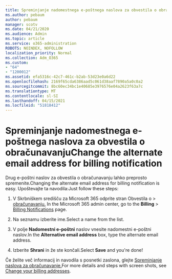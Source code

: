 ```yaml
---
title: Spreminjanje nadomestnega e-poštnega naslova za obvestila o obračunavanju
ms.author: pebaum
author: pebaum
manager: scotv
ms.date: 04/21/2020
ms.audience: Admin
ms.topic: article
ms.service: o365-administration
ROBOTS: NOINDEX, NOFOLLOW
localization_priority: Normal
ms.collection: Adm_O365
ms.custom:
- "64"
- "1200012"
ms.assetid: efa5316c-42c7-461c-b2ab-53d23e0a6d22
ms.openlocfilehash: 2169f65cda6386aad5c061d38aaf7890a5a0c0a2
ms.sourcegitcommit: 8bc60ec34bc1e40685e3976576e04a2623f63a7c
ms.translationtype: MT
ms.contentlocale: sl-SI
ms.lasthandoff: 04/15/2021
ms.locfileid: "51818412"
---
```

# <a name="change-the-alternate-email-address-for-billing-notification"></a><span data-ttu-id="859ab-102">Spreminjanje nadomestnega e-poštnega naslova za obvestila o obračunavanju</span><span class="sxs-lookup"><span data-stu-id="859ab-102">Change the alternate email address for billing notification</span></span>

<span data-ttu-id="859ab-103">Drug e-poštni naslov za obvestila o obračunavanju lahko preprosto spremenite.</span><span class="sxs-lookup"><span data-stu-id="859ab-103">Changing the alternate email address for billing notification is easy.</span></span> <span data-ttu-id="859ab-104">Upoštevajte ta navodila:</span><span class="sxs-lookup"><span data-stu-id="859ab-104">Just follow these steps:</span></span>
  
1. <span data-ttu-id="859ab-105">V Skrbniškem središču za Microsoft 365 odprite stran Obvestila o  \> [obračunavanju.](https://go.microsoft.com/fwlink/p/?linkid=853212)  </span><span class="sxs-lookup"><span data-stu-id="859ab-105">In the Microsoft 365 admin center, go to the **Billing** \>  [Billing Notifications](https://go.microsoft.com/fwlink/p/?linkid=853212) page.</span></span>

2. <span data-ttu-id="859ab-106">Na seznamu izberite ime.</span><span class="sxs-lookup"><span data-stu-id="859ab-106">Select a name from the list.</span></span>

3. <span data-ttu-id="859ab-107">V polje **Nadomestni e-poštni** naslov vnesite nadomestni e-poštni naslov.</span><span class="sxs-lookup"><span data-stu-id="859ab-107">In the **Alternative email address** box, type the alternate email address.</span></span>

4. <span data-ttu-id="859ab-108">Izberite **Shrani** in že ste končali.</span><span class="sxs-lookup"><span data-stu-id="859ab-108">Select **Save** and you're done!</span></span>

<span data-ttu-id="859ab-109">Če želite več informacij in navodila s posnetki zaslona, glejte [Spreminjanje naslova za obračunavanje.](https://docs.microsoft.com/microsoft-365/commerce/billing-and-payments/change-your-billing-addresses)</span><span class="sxs-lookup"><span data-stu-id="859ab-109">For more details and steps with screen shots, see [Change your billing addresses](https://docs.microsoft.com/microsoft-365/commerce/billing-and-payments/change-your-billing-addresses).</span></span>
  